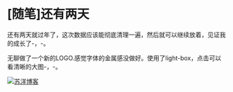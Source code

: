 # [随笔]还有两天

还有两天就过年了，这次数据应该能彻底清理一遍，然后就可以继续放着，见证我的成长了-，-。

无聊做了一个新的LOGO.感觉字体的金属感没做好。使用了light-box，点击可以看清晰的大图-，-。

[![苏洋博客](https://attachment.soulteary.com/2011/02/01/suyang-blog.gif "苏洋博客")](https://attachment.soulteary.com/2011/02/01/suyang-blog.gif)

